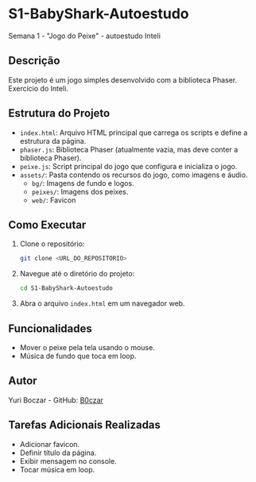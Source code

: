 # S1-BabyShark-Autoestudo

Semana 1 - "Jogo do Peixe" - autoestudo Inteli

## Descrição

Este projeto é um jogo simples desenvolvido com a biblioteca Phaser. Exercício do Inteli.

## Estrutura do Projeto

-   `index.html`: Arquivo HTML principal que carrega os scripts e define a estrutura da página.
-   `phaser.js`: Biblioteca Phaser (atualmente vazia, mas deve conter a biblioteca Phaser).
-   `peixe.js`: Script principal do jogo que configura e inicializa o jogo.
-   `assets/`: Pasta contendo os recursos do jogo, como imagens e áudio.
    -   `bg/`: Imagens de fundo e logos.
    -   `peixes/`: Imagens dos peixes.
    -   `web/`: Favicon

## Como Executar

1. Clone o repositório:
    ```sh
    git clone <URL_DO_REPOSITORIO>
    ```
2. Navegue até o diretório do projeto:
    ```sh
    cd S1-BabyShark-Autoestudo
    ```
3. Abra o arquivo `index.html` em um navegador web.

## Funcionalidades

-   Mover o peixe pela tela usando o mouse.
-   Música de fundo que toca em loop.

## Autor

Yuri Boczar - GitHub: [B0czar](https://github.com/B0czar)

## Tarefas Adicionais Realizadas

-   Adicionar favicon.
-   Definir título da página.
-   Exibir mensagem no console.
-   Tocar música em loop.
